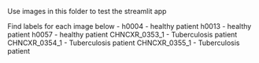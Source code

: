 Use images in this folder to test the streamlit app 

Find labels for each image below - 
h0004 - healthy patient
h0013 - healthy patient
h0057 - healthy patient
CHNCXR_0353_1 - Tuberculosis patient
CHNCXR_0354_1 - Tuberculosis patient
CHNCXR_0355_1 - Tuberculosis patient
